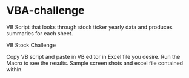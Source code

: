 # VBA-challenge
VB Script that looks through stock ticker yearly data and produces summaries for each sheet.

VB Stock Challenge 

Copy VB script and paste in VB editor in Excel file you desire. Run the Macro to see the results.
Sample screen shots and excel file contained within. 

